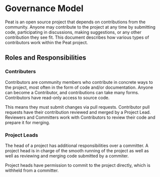 # Governance Model
Peat is an open source project that depends on contributions from the community. Anyone may contribute to the project at any time by submitting code, participating in discussions, making suggestions, or any other contribution they see fit. This document describes how various types of contributors work within the Peat project.
## Roles and Responsibilities
### Contributers
Contributors are community members who contribute in concrete ways to the project, most often in the form of code and/or documentation. Anyone can become a Contributor, and contributions can take many forms.  
Contributors have read-only access to source code. 

This means they must submit changes via pull requests. Contributor pull requests have their contribution reviewed and merged by a Project Lead. Reviewers and Committers work with Contributors to review their code and prepare it for merging.
### Project Leads
The head of a project has additional responsibilities over a committer.
A project head is in charge of the smooth running of the project as well as well as reviewing and merging code submitted by a commiter.

Project heads have permission to commit to the project directly, which is withheld from a committer.
